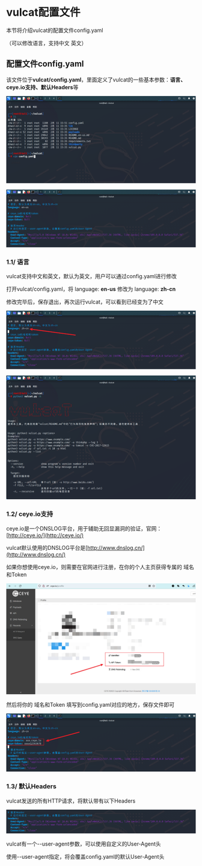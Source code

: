 # vulcat配置文件

本节将介绍vulcat的配置文件config.yaml

（可以修改语言，支持中文 英文）

## 配置文件config.yaml

该文件位于**vulcat/config.yaml**，里面定义了vulcat的一些基本参数：**语言、ceye.io支持、默认Headers**等

![](<../.gitbook/assets/图片 (23).png>)

![](<../.gitbook/assets/图片 (32).png>)

### 1.1/ 语言

vulcat支持中文和英文，默认为英文，用户可以通过config.yaml进行修改

打开vulcat/config.yaml，将 language: **en-us** 修改为 language: **zh-cn**

修改完毕后，保存退出，再次运行vulcat，可以看到已经变为了中文

![](<../.gitbook/assets/图片 (15).png>)

![](<../.gitbook/assets/图片 (52).png>)

### 1.2/ ceye.io支持

ceye.io是一个DNSLOG平台，用于辅助无回显漏洞的验证，官网：[http://ceye.io/](http://ceye.io/)

vulcat默认使用的DNSLOG平台是[http://www.dnslog.cn/](http://www.dnslog.cn/)

如果你想使用ceye.io，则需要在官网进行注册，在你的个人主页获得专属的 域名和Token

![](<../.gitbook/assets/图片 (48).png>)

然后将你的 域名和Token 填写到config.yaml对应的地方，保存文件即可

![](<../.gitbook/assets/图片 (19).png>)

### 1.3/ 默认Headers

vulcat发送的所有HTTP请求，将默认带有以下Headers

![](<../.gitbook/assets/图片 (16).png>)

vulcat有一个--user-agent参数，可以使用自定义的User-Agent头

使用--user-agent指定，将会覆盖config.yaml的默认User-Agent头



